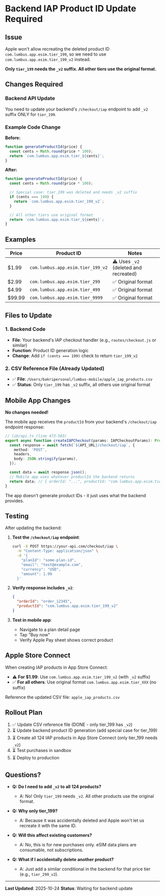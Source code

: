 # Backend IAP Product ID Update Required

## Issue

Apple won't allow recreating the deleted product ID `com.lumbus.app.esim.tier_199`, so we need to use `com.lumbus.app.esim.tier_199_v2` instead.

**Only `tier_199` needs the `_v2` suffix. All other tiers use the original format.**

## Changes Required

### Backend API Update

You need to update your backend's `/checkout/iap` endpoint to add `_v2` suffix ONLY for `tier_199`.

### Example Code Change

**Before:**
```javascript
function generateProductId(price) {
  const cents = Math.round(price * 100);
  return `com.lumbus.app.esim.tier_${cents}`;
}
```

**After:**
```javascript
function generateProductId(price) {
  const cents = Math.round(price * 100);

  // Special case: tier_199 was deleted and needs _v2 suffix
  if (cents === 199) {
    return `com.lumbus.app.esim.tier_199_v2`;
  }

  // All other tiers use original format
  return `com.lumbus.app.esim.tier_${cents}`;
}
```

## Examples

| Price | Product ID | Notes |
|-------|-----------|-------|
| $1.99 | `com.lumbus.app.esim.tier_199_v2` | ⚠️ Uses `_v2` (deleted and recreated) |
| $2.99 | `com.lumbus.app.esim.tier_299` | ✅ Original format |
| $4.99 | `com.lumbus.app.esim.tier_499` | ✅ Original format |
| $99.99 | `com.lumbus.app.esim.tier_9999` | ✅ Original format |

## Files to Update

### 1. Backend Code
- **File**: Your backend's IAP checkout handler (e.g., `routes/checkout.js` or similar)
- **Function**: Product ID generation logic
- **Change**: Add `if (cents === 199)` check to return `tier_199_v2`

### 2. CSV Reference File (Already Updated)
- ✅ **File**: `/Users/bakripersonal/lumbus-mobile/apple_iap_products.csv`
- ✅ **Status**: Only `tier_199` has `_v2` suffix, all others use original format

## Mobile App Changes

**No changes needed!**

The mobile app receives the `productId` from your backend's `/checkout/iap` endpoint response:

```typescript
// lib/api.ts (line 473-503)
export async function createIAPCheckout(params: IAPCheckoutParams): Promise<IAPCheckoutResponse> {
  const response = await fetch(`${API_URL}/checkout/iap`, {
    method: 'POST',
    headers,
    body: JSON.stringify(params),
  });

  const data = await response.json();
  // Mobile app uses whatever productId the backend returns
  return data; // { orderId: "...", productId: "com.lumbus.app.esim.tier_XXX_v2" }
}
```

The app doesn't generate product IDs - it just uses what the backend provides.

## Testing

After updating the backend:

1. **Test the `/checkout/iap` endpoint**:
   ```bash
   curl -X POST https://your-api.com/checkout/iap \
     -H "Content-Type: application/json" \
     -d '{
       "planId": "some-plan-id",
       "email": "test@example.com",
       "currency": "USD",
       "amount": 1.99
     }'
   ```

2. **Verify response includes `_v2`**:
   ```json
   {
     "orderId": "order_12345",
     "productId": "com.lumbus.app.esim.tier_199_v2"
   }
   ```

3. **Test in mobile app**:
   - Navigate to a plan detail page
   - Tap "Buy now"
   - Verify Apple Pay sheet shows correct product

## Apple Store Connect

When creating IAP products in App Store Connect:

- ⚠️ **For $1.99**: Use `com.lumbus.app.esim.tier_199_v2` (with `_v2` suffix)
- ✅ **For all others**: Use original format `com.lumbus.app.esim.tier_XXX` (no suffix)

Reference the updated CSV file: `apple_iap_products.csv`

## Rollout Plan

1. ✅ Update CSV reference file (DONE - only tier_199 has `_v2`)
2. ⏳ Update backend product ID generation (add special case for tier_199)
3. ⏳ Create all 124 IAP products in App Store Connect (only tier_199 needs `_v2`)
4. ⏳ Test purchases in sandbox
5. ⏳ Deploy to production

## Questions?

- **Q: Do I need to add `_v2` to all 124 products?**
  - A: No! Only `tier_199` needs `_v2`. All other products use the original format.

- **Q: Why only tier_199?**
  - A: Because it was accidentally deleted and Apple won't let us recreate it with the same ID.

- **Q: Will this affect existing customers?**
  - A: No, this is for new purchases only. eSIM data plans are consumable, not subscriptions.

- **Q: What if I accidentally delete another product?**
  - A: Just add a similar conditional in the backend for that price tier (e.g., `tier_299_v2`).

---

**Last Updated**: 2025-10-24
**Status**: Waiting for backend update
